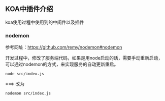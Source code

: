 ## KOA中插件介绍

koa使用过程中使用到的中间件以及插件



### nodemon

参考网址：https://github.com/remy/nodemon#nodemon

开发过程中，修改了服务端代码，如果是用node启动的话，需要手动重新启动，可以通过nodemon的方式，来实现服务的自动更新重启。



`node src/index.js` 

===> 改为

`nodemon src/index.js`





